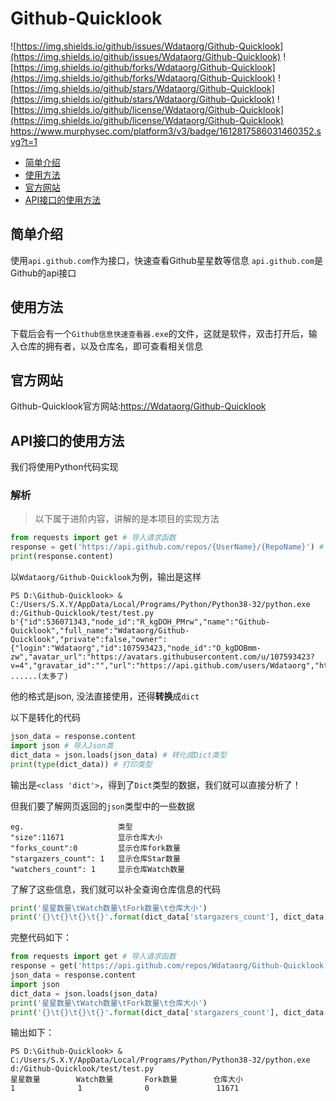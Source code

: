 # Github-Quicklook
![https://img.shields.io/github/issues/Wdataorg/Github-Quicklook](https://img.shields.io/github/issues/Wdataorg/Github-Quicklook)
![https://img.shields.io/github/forks/Wdataorg/Github-Quicklook](https://img.shields.io/github/forks/Wdataorg/Github-Quicklook)
![https://img.shields.io/github/stars/Wdataorg/Github-Quicklook](https://img.shields.io/github/stars/Wdataorg/Github-Quicklook)
![https://img.shields.io/github/license/Wdataorg/Github-Quicklook](https://img.shields.io/github/license/Wdataorg/Github-Quicklook)
https://www.murphysec.com/platform3/v3/badge/1612817586031460352.svg?t=1

- [简单介绍](#简单介绍)
- [使用方法](#使用方法)
- [官方网站](#官方网站)
- [API接口的使用方法](#API接口的使用方法)

## 简单介绍
使用`api.github.com`作为接口，快速查看Github星星数等信息
`api.github.com`是Github的api接口

## 使用方法

下载后会有一个`Github信息快速查看器.exe`的文件，这就是软件，双击打开后，输入仓库的拥有者，以及仓库名，即可查看相关信息

## 官方网站

Github-Quicklook官方网站:[https://Wdataorg/Github-Quicklook](https://Wdataorg/Github-Quicklook)

## API接口的使用方法

我们将使用Python代码实现

### 解析

> 以下属于进阶内容，讲解的是本项目的实现方法

```python
from requests import get # 导入请求函数
response = get('https://api.github.com/repos/{UserName}/{RepoName}') # 向API接口请求
print(response.content) 
```

以`Wdataorg/Github-Quicklook`为例，输出是这样

```
PS D:\Github-Quicklook> & C:/Users/S.X.Y/AppData/Local/Programs/Python/Python38-32/python.exe d:/Github-Quicklook/test/test.py
b'{"id":536071343,"node_id":"R_kgDOH_PMrw","name":"Github-Quicklook","full_name":"Wdataorg/Github-Quicklook","private":false,"owner":{"login":"Wdataorg","id":107593423,"node_id":"O_kgDOBmm-zw","avatar_url":"https://avatars.githubusercontent.com/u/107593423?v=4","gravatar_id":"","url":"https://api.github.com/users/Wdataorg","html_url":"https://github.com/Wdataorg","followers_url":"https://api.github.com/users/
......(太多了)
```

他的格式是json, 没法直接使用，还得**转换**成`dict`

以下是转化的代码
```python
json_data = response.content
import json # 导入Json类
dict_data = json.loads(json_data) # 转化成Dict类型
print(type(dict_data)) # 打印类型
```

输出是`<class 'dict'>`，得到了`Dict`类型的数据，我们就可以直接分析了！

但我们要了解网页返回的`json`类型中的一些数据

```
eg.                     类型
"size":11671            显示仓库大小
"forks_count":0         显示仓库fork数量
"stargazers_count": 1   显示仓库Star数量
"watchers_count": 1     显示仓库Watch数量
```
了解了这些信息，我们就可以补全查询仓库信息的代码

```python
print('星星数量\tWatch数量\tFork数量\t仓库大小')
print('{}\t{}\t{}\t{}'.format(dict_data['stargazers_count'], dict_data["watchers_count"], dict_data["forks_count"],dict_data["size"])) # 打印信息
```

完整代码如下：

```python
from requests import get # 导入请求函数
response = get('https://api.github.com/repos/Wdataorg/Github-Quicklook') # 向API接口请求
json_data = response.content
import json
dict_data = json.loads(json_data)
print('星星数量\tWatch数量\tFork数量\t仓库大小')
print('{}\t{}\t{}\t{}'.format(dict_data['stargazers_count'], dict_data["watchers_count"], dict_data["forks_count"],dict_data["size"])) # 打印信息
```

输出如下：

```
PS D:\Github-Quicklook> & C:/Users/S.X.Y/AppData/Local/Programs/Python/Python38-32/python.exe d:/Github-Quicklook/test/test.py
星星数量        Watch数量       Fork数量        仓库大小
1              1              0               11671
```
